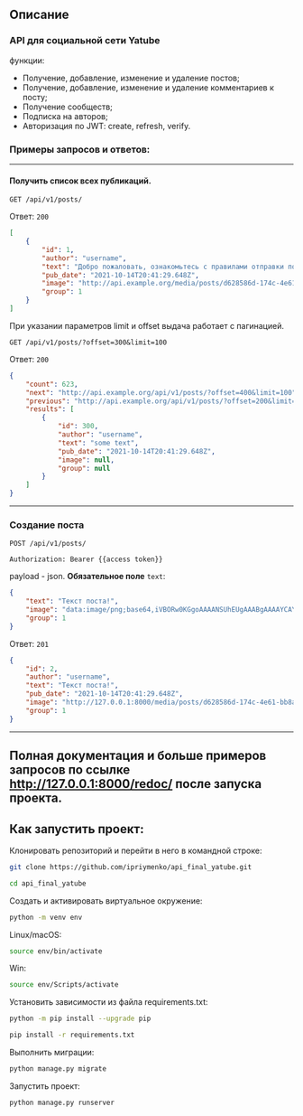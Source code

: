 ## Описание

### API для социальной сети Yatube

функции:
- Получение, добавление, изменение и удаление постов;
- Получение, добавление, изменение и удаление комментариев к посту;
- Получение сообществ;
- Подписка на авторов;
- Авторизация по JWT: create, refresh, verify.


### Примеры запросов и ответов:

---
#### Получить список всех публикаций. 
```http
GET /api/v1/posts/
```
Ответ: `200`
```json
[
    {
        "id": 1,
        "author": "username",
        "text": "Добро пожаловать, ознакомьтесь с правилами отправки постов: ... ",
        "pub_date": "2021-10-14T20:41:29.648Z",
        "image": "http://api.example.org/media/posts/d628586d-174c-4e61-bb8a-7ca2e2a9dc90.png",
        "group": 1
    }
]
```
При указании параметров limit и offset выдача работает с пагинацией.
```http
GET /api/v1/posts/?offset=300&limit=100
```
Ответ: `200`
```json
{
    "count": 623,
    "next": "http://api.example.org/api/v1/posts/?offset=400&limit=100",
    "previous": "http://api.example.org/api/v1/posts/?offset=200&limit=100",
    "results": [
        {
            "id": 300,
            "author": "username",
            "text": "some text",
            "pub_date": "2021-10-14T20:41:29.648Z",
            "image": null,
            "group": null
        }
    ]
}
```
---
### Создание поста

```http
POST /api/v1/posts/
```
```
Authorization: Bearer {{access token}}
```
payload - json. **Обязательное поле** `text`:
```json
{
    "text": "Текст поста!",
    "image": "data:image/png;base64,iVBORw0KGgoAAAANSUhEUgAAABgAAAAYCAYAAADgdz34AAAABHNCSVQICA==",
    "group": 1
}
```

Ответ: `201`
```json
{
    "id": 2,
    "author": "username",
    "text": "Текст поста!",
    "pub_date": "2021-10-14T20:41:29.648Z",
    "image": "http://127.0.0.1:8000/media/posts/d628586d-174c-4e61-bb8a-7ca2sdsd239dc90.png",
    "group": 1
}
```

---
Полная документация и больше примеров запросов по ссылке http://127.0.0.1:8000/redoc/
после запуска проекта.
---
## Как запустить проект:

Клонировать репозиторий и перейти в него в командной строке:

```bash
git clone https://github.com/ipriymenko/api_final_yatube.git
```

```bash
cd api_final_yatube
```

Cоздать и активировать виртуальное окружение:
```bash
python -m venv env
```

Linux/macOS:
```bash
source env/bin/activate
```

Win:
```bash
source env/Scripts/activate
```

Установить зависимости из файла requirements.txt:

```bash
python -m pip install --upgrade pip
```
```bash
pip install -r requirements.txt
```

Выполнить миграции:

```bash
python manage.py migrate
```

Запустить проект:

```bash
python manage.py runserver
```


